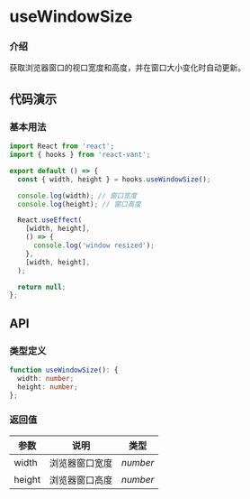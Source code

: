 # useWindowSize

### 介绍

获取浏览器窗口的视口宽度和高度，并在窗口大小变化时自动更新。

## 代码演示

### 基本用法

```jsx | pure
import React from 'react';
import { hooks } from 'react-vant';

export default () => {
  const { width, height } = hooks.useWindowSize();

  console.log(width); // 窗口宽度
  console.log(height); // 窗口高度

  React.useEffect(
    [width, height],
    () => {
      console.log('window resized');
    },
    [width, height],
  );

  return null;
};
```

## API

### 类型定义

```ts
function useWindowSize(): {
  width: number;
  height: number;
};
```

### 返回值

| 参数   | 说明           | 类型     |
| ------ | -------------- | -------- |
| width  | 浏览器窗口宽度 | _number_ |
| height | 浏览器窗口高度 | _number_ |
